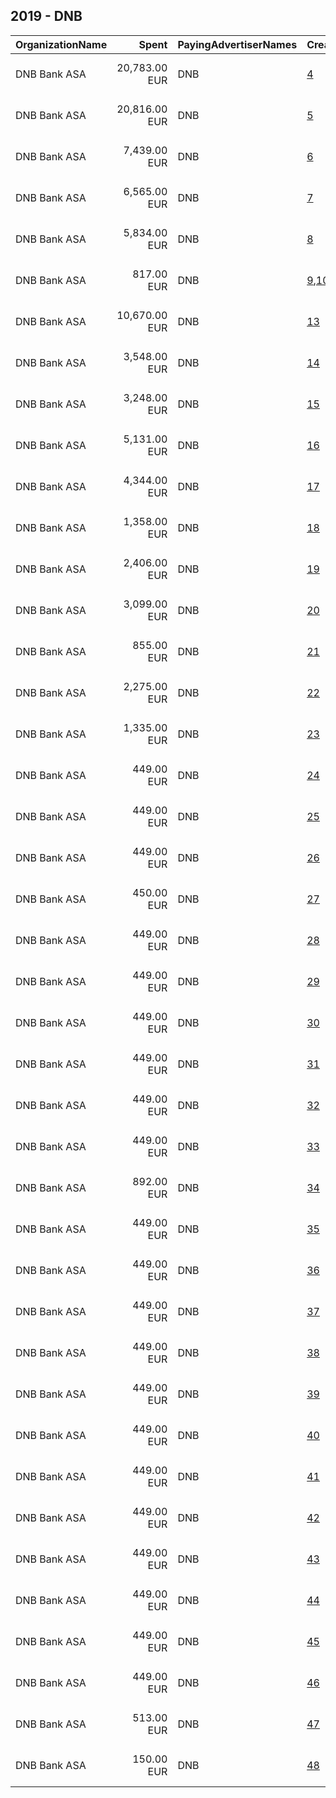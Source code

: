 ## 2019 - DNB 
|OrganizationName|Spent|PayingAdvertiserNames|CreativeUrls|Impressions|Genders|AgeBrackets|CountryCodes|BillingAddresses|CandidateBallotInformation|
|:---|---:|:---|:---|---:|:---|:---|:---|:---|:---|
|DNB Bank ASA|20,783.00 EUR|DNB|[4](https://www.snap.com/political-ads/asset/dfdb06e524ce30e8e88abc731cf4547e7a4f7d416f7bbbaa91db8390d61e2898?mediaType=mp4)|7,693,533||18-34|norway|"Dronning Eufemias Gate 30,Oslo,0191,NO"||
|DNB Bank ASA|20,816.00 EUR|DNB|[5](https://www.snap.com/political-ads/asset/376089d2755d7015aae7f2a8b666d13fc810015258f5187b635bc4790c818bcc?mediaType=mp4)|3,072,903||35+|norway|"Dronning Eufemias Gate 30,Oslo,0191,NO"||
|DNB Bank ASA|7,439.00 EUR|DNB|[6](https://www.snap.com/political-ads/asset/9ae48de2aaaa95ea3a91f39ee3b1f86d104e275593f4d885fe9d795425071b8a?mediaType=mp4)|2,825,154||18-34|norway|"Dronning Eufemias Gate 30,Oslo,0191,NO"||
|DNB Bank ASA|6,565.00 EUR|DNB|[7](https://www.snap.com/political-ads/asset/94abc922609e3398ba2fe1b033d3c81c4808e54c60d735e79de16f608f7f83cd?mediaType=mp4)|2,319,264||18-34|norway|"Dronning Eufemias Gate 30,Oslo,0191,NO"||
|DNB Bank ASA|5,834.00 EUR|DNB|[8](https://www.snap.com/political-ads/asset/c5a5d2ce1a831b1b313cb402c022b9303643d0e14f54f2f07ff0d5d941b83218?mediaType=mp4)|1,985,497||18-34|norway|"Dronning Eufemias Gate 30,Oslo,0191,NO"||
|DNB Bank ASA|817.00 EUR|DNB|[9](https://www.snap.com/political-ads/asset/36affb35fa767e3e9c14fe1b45227174a99fb7b69f720263527c280fda9870c3?mediaType=mp4),[10](https://www.snap.com/political-ads/asset/cad4856b5b6b2876c33ff7cbde6fc4805de7a786153a3e410a100dd34676c71d?mediaType=mp4),[11](https://www.snap.com/political-ads/asset/f5d10cafd861a21229f70681159dab8ec0db100cb399bcd7c3b7fea5c2ae191b?mediaType=mp4),[12](https://www.snap.com/political-ads/asset/d72eb1d112800729c6fdd34b60c522b7df6d573076c2ba7a1d72e6c64324a796?mediaType=mp4)|1,788,813|FEMALE|25+|norway|"Dronning Eufemias Gate 30,Oslo,0191,NO"||
|DNB Bank ASA|10,670.00 EUR|DNB|[13](https://www.snap.com/political-ads/asset/cdbe8276ec03535d9641c23635f97f0f49b8764ddebb4b1e82cef08a70611222?mediaType=mp4)|1,452,018||35+|norway|"Dronning Eufemias Gate 30,Oslo,0191,NO"||
|DNB Bank ASA|3,548.00 EUR|DNB|[14](https://www.snap.com/political-ads/asset/60951cf3217fca17730f2e3659124b7d10142abddbf22b390bbc268448f2a223?mediaType=mp4)|1,220,247||18-34|norway|"Dronning Eufemias Gate 30,Oslo,0191,NO"||
|DNB Bank ASA|3,248.00 EUR|DNB|[15](https://www.snap.com/political-ads/asset/5f2b923bde036306838d5d48d9473d13a846dc81fda227f83da0a4099ac5ea17?mediaType=mp4)|1,109,498||18-34|norway|"Dronning Eufemias Gate 30,Oslo,0191,NO"||
|DNB Bank ASA|5,131.00 EUR|DNB|[16](https://www.snap.com/political-ads/asset/60951cf3217fca17730f2e3659124b7d10142abddbf22b390bbc268448f2a223?mediaType=mp4)|683,091||35+|norway|"Dronning Eufemias Gate 30,Oslo,0191,NO"||
|DNB Bank ASA|4,344.00 EUR|DNB|[17](https://www.snap.com/political-ads/asset/5f2b923bde036306838d5d48d9473d13a846dc81fda227f83da0a4099ac5ea17?mediaType=mp4)|609,013||35+|norway|"Dronning Eufemias Gate 30,Oslo,0191,NO"||
|DNB Bank ASA|1,358.00 EUR|DNB|[18](https://www.snap.com/political-ads/asset/65d4914e565d91f72c495e233190bd0dbb69802f6ee88e740c6af59394438fcb?mediaType=mp4)|510,063|FEMALE|18-34|norway|"Dronning Eufemias Gate 30,Oslo,0191,NO"||
|DNB Bank ASA|2,406.00 EUR|DNB|[19](https://www.snap.com/political-ads/asset/4502fddded65ef22192e288f105d4728cb24949927de165b93fa4d82cf47ec57?mediaType=mp4)|363,272||35+|norway|"Dronning Eufemias Gate 30,Oslo,0191,NO"||
|DNB Bank ASA|3,099.00 EUR|DNB|[20](https://www.snap.com/political-ads/asset/dc97e2d453e15b7aea1387336c325a8af370048b397be8d593dd8e19cc324071?mediaType=mp4)|322,463|FEMALE|25+|norway|"Dronning Eufemias Gate 30,Oslo,0191,NO"||
|DNB Bank ASA|855.00 EUR|DNB|[21](https://www.snap.com/political-ads/asset/1ccdb5e25848726341df6181d35417db0635b21f4cbe7d86ab41b27ac02e114e?mediaType=mp4)|304,195||18-34|norway|"Dronning Eufemias Gate 30,Oslo,0191,NO"||
|DNB Bank ASA|2,275.00 EUR|DNB|[22](https://www.snap.com/political-ads/asset/94abc922609e3398ba2fe1b033d3c81c4808e54c60d735e79de16f608f7f83cd?mediaType=mp4)|285,403||35+|norway|"Dronning Eufemias Gate 30,Oslo,0191,NO"||
|DNB Bank ASA|1,335.00 EUR|DNB|[23](https://www.snap.com/political-ads/asset/1ccdb5e25848726341df6181d35417db0635b21f4cbe7d86ab41b27ac02e114e?mediaType=mp4)|203,363||35++|norway|"Dronning Eufemias Gate 30,Oslo,0191,NO"||
|DNB Bank ASA|449.00 EUR|DNB|[24](https://www.snap.com/political-ads/asset/728cdc231aba6d0d4d7174aa9aa1461991b1a2ec52e0f06fac8fe6b04a298d4b?mediaType=jpg)|194,817||18+|norway|"Dronning Eufemias Gate 30,Oslo,0191,NO"||
|DNB Bank ASA|449.00 EUR|DNB|[25](https://www.snap.com/political-ads/asset/e96eb575b75cfe3ded92d3bb281c5dd2a27504262f910738b3df4b04d7cc7386?mediaType=jpg)|156,397||18+|norway|"Dronning Eufemias Gate 30,Oslo,0191,NO"||
|DNB Bank ASA|449.00 EUR|DNB|[26](https://www.snap.com/political-ads/asset/4d4038ef66c0feccfe45de479255b54f747dd286ee50d418c0f4881fe339a19b?mediaType=jpg)|155,553||18+|norway|"Dronning Eufemias Gate 30,Oslo,0191,NO"||
|DNB Bank ASA|450.00 EUR|DNB|[27](https://www.snap.com/political-ads/asset/6bce50e1146e4ceca12ef7b19f60a21d15e540a4df8f8b94c48f4e0ebde3c40c?mediaType=jpg)|154,365||18+|norway|"Dronning Eufemias Gate 30,Oslo,0191,NO"||
|DNB Bank ASA|449.00 EUR|DNB|[28](https://www.snap.com/political-ads/asset/1ffd4c2f56b91274393f65a0e544e2f2d79176af6844a0c0fb84bfddd17f2d46?mediaType=jpg)|139,754||18+|norway|"Dronning Eufemias Gate 30,Oslo,0191,NO"||
|DNB Bank ASA|449.00 EUR|DNB|[29](https://www.snap.com/political-ads/asset/7af386cd562c4aaff4d6b6df4d2772d0396e07170a3ef16a9653909f1e5b5f88?mediaType=jpg)|137,138||18+|norway|"Dronning Eufemias Gate 30,Oslo,0191,NO"||
|DNB Bank ASA|449.00 EUR|DNB|[30](https://www.snap.com/political-ads/asset/483ed0a6ae13187e27b7fe38509a7749bde282198aadf0d21ff8c233477f6e04?mediaType=jpg)|135,248||18+|norway|"Dronning Eufemias Gate 30,Oslo,0191,NO"||
|DNB Bank ASA|449.00 EUR|DNB|[31](https://www.snap.com/political-ads/asset/cd10a2351bab026c4d8d4fd9f2596d79952647ec51c0820f742539db768f800a?mediaType=jpg)|132,939||18+|norway|"Dronning Eufemias Gate 30,Oslo,0191,NO"||
|DNB Bank ASA|449.00 EUR|DNB|[32](https://www.snap.com/political-ads/asset/f784ee447fb4b421ea2bb4b7349a61fd662cd43b4654bffdb357b23b2cb63e93?mediaType=jpg)|131,905||18+|norway|"Dronning Eufemias Gate 30,Oslo,0191,NO"||
|DNB Bank ASA|449.00 EUR|DNB|[33](https://www.snap.com/political-ads/asset/4a6f5a64a6517656b19b11bd3dda7840ab6bd77fa1264c34a7b0d78549bfe095?mediaType=jpg)|131,417||18+|norway|"Dronning Eufemias Gate 30,Oslo,0191,NO"||
|DNB Bank ASA|892.00 EUR|DNB|[34](https://www.snap.com/political-ads/asset/65d4914e565d91f72c495e233190bd0dbb69802f6ee88e740c6af59394438fcb?mediaType=mp4)|130,902|FEMALE|35++|norway|"Dronning Eufemias Gate 30,Oslo,0191,NO"||
|DNB Bank ASA|449.00 EUR|DNB|[35](https://www.snap.com/political-ads/asset/fe4bee2e0f514920298e3b8a87638315d75699d151d406a29810bbfb491613a1?mediaType=jpg)|130,248||18+|norway|"Dronning Eufemias Gate 30,Oslo,0191,NO"||
|DNB Bank ASA|449.00 EUR|DNB|[36](https://www.snap.com/political-ads/asset/1f755ed1fbf5cc534b653cb7947352ec88d29ae1cd844112f062888d216cd2ea?mediaType=jpg)|125,217||18+|norway|"Dronning Eufemias Gate 30,Oslo,0191,NO"||
|DNB Bank ASA|449.00 EUR|DNB|[37](https://www.snap.com/political-ads/asset/ac1a661fd9c8e3ec8f66da2b130c97bd4065b76f90b58934d86cfc1eee416e07?mediaType=jpg)|121,992||18+|norway|"Dronning Eufemias Gate 30,Oslo,0191,NO"||
|DNB Bank ASA|449.00 EUR|DNB|[38](https://www.snap.com/political-ads/asset/030a801d8810f882d4e6c77e9b544089c0761e48f737452bbcbf4de49e1fd1f7?mediaType=jpg)|121,053||18+|norway|"Dronning Eufemias Gate 30,Oslo,0191,NO"||
|DNB Bank ASA|449.00 EUR|DNB|[39](https://www.snap.com/political-ads/asset/07d3f1875d39163940de17f5f9fc0310976bc3c025eb7b0f663aad549bf20cd0?mediaType=jpg)|120,853||18+|norway|"Dronning Eufemias Gate 30,Oslo,0191,NO"||
|DNB Bank ASA|449.00 EUR|DNB|[40](https://www.snap.com/political-ads/asset/beeb86f39bb949a67a3f061b16567ecdb944ae461c0d4b5fdab2799ab39a882e?mediaType=jpg)|119,713||18+|norway|"Dronning Eufemias Gate 30,Oslo,0191,NO"||
|DNB Bank ASA|449.00 EUR|DNB|[41](https://www.snap.com/political-ads/asset/3f2a554b1f0e4d608d2150cf510d10342436af1f6e8959c405374b935e954b6a?mediaType=jpg)|112,784||18+|norway|"Dronning Eufemias Gate 30,Oslo,0191,NO"||
|DNB Bank ASA|449.00 EUR|DNB|[42](https://www.snap.com/political-ads/asset/abad0c8c1019c9cec90c1d082a11ed32e4e72fbaa248cc3fa43358486cdd87f3?mediaType=jpg)|110,316||18+|norway|"Dronning Eufemias Gate 30,Oslo,0191,NO"||
|DNB Bank ASA|449.00 EUR|DNB|[43](https://www.snap.com/political-ads/asset/d21df4c7557163463c6d0c8105c8a16cab84798a0252c474a65018f637f0fa4d?mediaType=jpg)|106,765||18+|norway|"Dronning Eufemias Gate 30,Oslo,0191,NO"||
|DNB Bank ASA|449.00 EUR|DNB|[44](https://www.snap.com/political-ads/asset/f63e7473e2fa747fdd795aebda01f0c58bfef2197346b5d1169d7c4e4ce2d6ac?mediaType=jpg)|99,513||18+|norway|"Dronning Eufemias Gate 30,Oslo,0191,NO"||
|DNB Bank ASA|449.00 EUR|DNB|[45](https://www.snap.com/political-ads/asset/211a415967af6cecc2bf8eb0f213b32f5049684577e6e2f1fa4861994f07f9db?mediaType=jpg)|99,130||18+|norway|"Dronning Eufemias Gate 30,Oslo,0191,NO"||
|DNB Bank ASA|449.00 EUR|DNB|[46](https://www.snap.com/political-ads/asset/4aa7973c024b7b8528b7b17e59375c305dd64f507acb9170674c3be9b2ee34c6?mediaType=jpg)|98,429||18+|norway|"Dronning Eufemias Gate 30,Oslo,0191,NO"||
|DNB Bank ASA|513.00 EUR|DNB|[47](https://www.snap.com/political-ads/asset/b0b124321c75e1a6a5dd1afe1878532258977adb0c6d532c4aae105a8fbbcc21?mediaType=mp4)|92,766|FEMALE|20+|norway|"Dronning Eufemias Gate 30,Oslo,0191,NO"||
|DNB Bank ASA|150.00 EUR|DNB|[48](https://www.snap.com/political-ads/asset/48364039b5978dcd1703062c4d1344bdf828d6d92544d81c19d3edf54c6f4dea?mediaType=jpg)|37,625||18+|norway|"Dronning Eufemias Gate 30,Oslo,0191,NO"||
